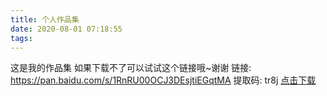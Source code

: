 ```yaml
---
title: 个人作品集
date: 2020-08-01 07:18:55
tags: 
---
```

这是我的作品集
如果下载不了可以试试这个链接哦~谢谢
链接: https://pan.baidu.com/s/1RnRU00OCJ3DEsjtiEGqtMA 提取码: tr8j
 [点击下载](/download/17816117948孙轶群浙江理工大学工业设计作品集.pdf")
